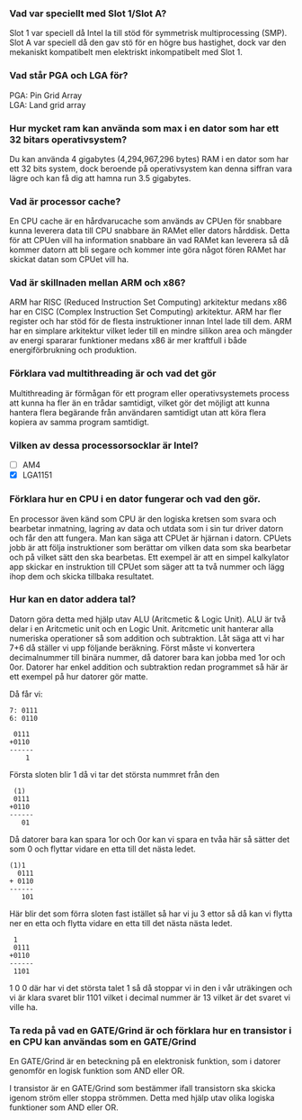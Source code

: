 ### Vad var speciellt med Slot 1/Slot A?  
Slot 1 var speciell då Intel la till stöd för symmetrisk multiprocessing (SMP).  
Slot A var speciell då den gav stö för en högre bus hastighet, dock var den mekaniskt kompatibelt men elektriskt inkompatibelt med Slot 1.  


### Vad står PGA och LGA för?  
PGA: Pin Grid Array  
LGA: Land grid array  

### Hur mycket ram kan använda som max i en dator som har ett 32 bitars operativsystem?  
Du kan använda 4 gigabytes (4,294,967,296 bytes) RAM i en dator som har ett 32 bits system, dock beroende på operativsystem kan denna siffran vara lägre och kan få dig att hamna run 3.5 gigabytes.  

### Vad är processor cache?   
En CPU cache är en hårdvarucache som används av CPUen för snabbare kunna leverera data till CPU snabbare än RAMet eller dators hårddisk. Detta för att CPUen vill ha information snabbare än vad RAMet kan leverera så då kommer datorn att bli segare och kommer inte göra något fören RAMet har skickat datan som CPUet vill ha.  

### Vad är skillnaden mellan ARM och x86?  
ARM har RISC (Reduced Instruction Set Computing) arkitektur medans x86 har en CISC (Complex Instruction Set Computing) arkitektur. ARM har fler register och har stöd för de flesta instruktioner innan Intel lade till dem. ARM har en simplare arkitektur vilket leder till en mindre silikon area och mängder av energi spararar funktioner medans x86 är mer kraftfull i både energiförbrukning och produktion.  

### Förklara vad multithreading är och vad det gör  
Multithreading är förmågan för ett program eller operativsystemets process att kunna ha fler än en trådar samtidigt, vilket gör det möjligt att kunna hantera flera begärande från användaren samtidigt utan att köra flera kopiera av samma program samtidigt.  

### Vilken av dessa processorsocklar är Intel? 
- [ ] AM4
- [X] LGA1151  
 
### Förklara hur en CPU i en dator fungerar och vad den gör.   
En processor även känd som CPU är den logiska kretsen som svara och bearbetar inmatning, lagring av data och utdata som i sin tur driver datorn och får den att fungera. Man kan säga att CPUet är hjärnan i datorn. CPUets jobb är att följa instruktioner som berättar om vilken data som ska bearbetar och på vilket sätt den ska bearbetas. Ett exempel är att en simpel kalkylator app skickar en instruktion till CPUet som säger att ta två nummer och lägg ihop dem och skicka tillbaka resultatet.   
  
### Hur kan en dator addera tal?  
Datorn göra detta med hjälp utav ALU (Aritcmetic &  Logic Unit). ALU är två delar i en Aritcmetic unit och en Logic Unit. Aritcmetic unit hanterar alla numeriska operationer så som addition och subtraktion. Låt säga att vi har 7+6 då ställer vi upp följande beräkning. Först måste vi konvertera decimalnummer till binära nummer, då datorer bara kan jobba med 1or och 0or. Datorer har enkel addition och subtraktion redan programmet så här är ett exempel på hur datorer gör matte.

Då får vi:
```
7: 0111
6: 0110

 0111
+0110
------
    1
```
Första sloten blir 1 då vi tar det största nummret från den
```
 (1)
 0111
+0110
------
   01
```
Då datorer bara kan spara 1or och 0or kan vi spara en tvåa här så sätter det som 0 och flyttar vidare en etta till det nästa ledet.
```
(1)1 
  0111
+ 0110
------
   101
```
Här blir det som förra sloten fast istället så har vi ju 3 ettor så då kan vi flytta ner en etta och flytta vidare en etta till det nästa nästa ledet.
```
 1 
 0111
+0110
------
 1101
```
1 0 0 där har vi det största talet 1 så då stoppar vi in den i vår uträkingen och vi är klara svaret blir 1101 vilket i decimal nummer är 13 vilket är det svaret vi ville ha.  

### Ta reda på vad en GATE/Grind är och förklara hur en transistor i en CPU kan användas som en GATE/Grind
En GATE/Grind är en beteckning på en elektronisk funktion, som i datorer genomför en logisk funktion som AND eller OR.

I transistor är en GATE/Grind som bestämmer ifall transistorn ska skicka igenom ström eller stoppa strömmen. Detta med hjälp utav olika logiska funktioner som AND eller OR.  



